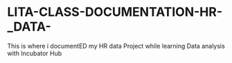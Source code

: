 # LITA-CLASS-DOCUMENTATION-HR-_DATA-
This is where i documentED my HR data Project while learning Data analysis with Incubator Hub
